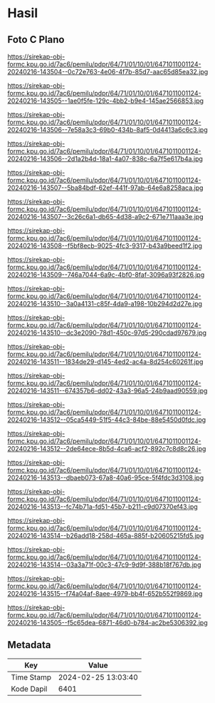 # Hasil

## Foto C Plano

https://sirekap-obj-formc.kpu.go.id/7ac6/pemilu/pdpr/64/71/01/10/01/6471011001124-20240216-143504--0c72e763-4e06-4f7b-85d7-aac65d85ea32.jpg

https://sirekap-obj-formc.kpu.go.id/7ac6/pemilu/pdpr/64/71/01/10/01/6471011001124-20240216-143505--1ae0f5fe-129c-4bb2-b9e4-145ae2566853.jpg

https://sirekap-obj-formc.kpu.go.id/7ac6/pemilu/pdpr/64/71/01/10/01/6471011001124-20240216-143506--7e58a3c3-69b0-434b-8af5-0d4413a6c6c3.jpg

https://sirekap-obj-formc.kpu.go.id/7ac6/pemilu/pdpr/64/71/01/10/01/6471011001124-20240216-143506--2d1a2b4d-18a1-4a07-838c-6a7f5e617b4a.jpg

https://sirekap-obj-formc.kpu.go.id/7ac6/pemilu/pdpr/64/71/01/10/01/6471011001124-20240216-143507--5ba84bdf-62ef-441f-97ab-64e6a8258aca.jpg

https://sirekap-obj-formc.kpu.go.id/7ac6/pemilu/pdpr/64/71/01/10/01/6471011001124-20240216-143507--3c26c6a1-db65-4d38-a9c2-671e711aaa3e.jpg

https://sirekap-obj-formc.kpu.go.id/7ac6/pemilu/pdpr/64/71/01/10/01/6471011001124-20240216-143508--f5bf8ecb-9025-4fc3-9317-b43a9beed1f2.jpg

https://sirekap-obj-formc.kpu.go.id/7ac6/pemilu/pdpr/64/71/01/10/01/6471011001124-20240216-143509--746a7044-6a9c-4bf0-8faf-3096a93f2826.jpg

https://sirekap-obj-formc.kpu.go.id/7ac6/pemilu/pdpr/64/71/01/10/01/6471011001124-20240216-143510--3a0a4131-c85f-4da9-a198-10b294d2d27e.jpg

https://sirekap-obj-formc.kpu.go.id/7ac6/pemilu/pdpr/64/71/01/10/01/6471011001124-20240216-143510--dc3e2090-78d1-450c-97d5-290cdad97679.jpg

https://sirekap-obj-formc.kpu.go.id/7ac6/pemilu/pdpr/64/71/01/10/01/6471011001124-20240216-143511--1834de29-d145-4ed2-ac4a-8d254c60261f.jpg

https://sirekap-obj-formc.kpu.go.id/7ac6/pemilu/pdpr/64/71/01/10/01/6471011001124-20240216-143511--674357b6-dd02-43a3-96a5-24b9aad90559.jpg

https://sirekap-obj-formc.kpu.go.id/7ac6/pemilu/pdpr/64/71/01/10/01/6471011001124-20240216-143512--05ca5449-51f5-44c3-84be-88e5450d0fdc.jpg

https://sirekap-obj-formc.kpu.go.id/7ac6/pemilu/pdpr/64/71/01/10/01/6471011001124-20240216-143512--2de64ece-8b5d-4ca6-acf2-892c7c8d8c26.jpg

https://sirekap-obj-formc.kpu.go.id/7ac6/pemilu/pdpr/64/71/01/10/01/6471011001124-20240216-143513--dbaeb073-67a8-40a6-95ce-5f4fdc3d3108.jpg

https://sirekap-obj-formc.kpu.go.id/7ac6/pemilu/pdpr/64/71/01/10/01/6471011001124-20240216-143513--fc74b71a-fd51-45b7-b211-c9d07370ef43.jpg

https://sirekap-obj-formc.kpu.go.id/7ac6/pemilu/pdpr/64/71/01/10/01/6471011001124-20240216-143514--b26add18-258d-465a-885f-b20605215fd5.jpg

https://sirekap-obj-formc.kpu.go.id/7ac6/pemilu/pdpr/64/71/01/10/01/6471011001124-20240216-143514--03a3a71f-00c3-47c9-9d9f-388b18f767db.jpg

https://sirekap-obj-formc.kpu.go.id/7ac6/pemilu/pdpr/64/71/01/10/01/6471011001124-20240216-143515--f74a04af-8aee-4979-bb4f-652b552f9869.jpg

https://sirekap-obj-formc.kpu.go.id/7ac6/pemilu/pdpr/64/71/01/10/01/6471011001124-20240216-143505--f5c65dea-6871-46d0-b784-ac2be5306392.jpg


## Metadata

| Key        | Value               |
| ---------- | ------------------- |
| Time Stamp | 2024-02-25 13:03:40 |
| Kode Dapil | 6401                |




